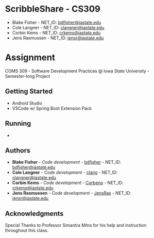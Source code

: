 # ScribbleShare - CS309

* Blake Fisher - NET_ID: bdfisher@iastate.edu
* Cole Langner - NET_ID: clangner@iastate.edu
* Corbin Kems - NET_ID: crkems@iastate.edu
* Jens Rasmussen - NET_ID: jensr@iastate.edu

# Assignment 

COMS 309 - Software Development Practices @ Iowa State University - Semester-long Project

## Getting Started

* Android Studio
* VSCode w/ Spring Boot Extension Pack

## Running

* 

## Authors

* **Blake Fisher** - *Code development* - [bdfisher](https://github.com/bdfisher) - NET_ID: bdfisher@iastate.edu
* **Cole Langner** - *Code development* - [clang](https://github.com/colelang) - NET_ID: clangner@iastate.edu
* **Corbin Kems** - *Code development* - [Corbeno](https://github.com/Corbeno) - NET_ID: crkems@iastate.edu
* **Jens Rasmussen** - *Code development* - [JensRas](https://github.com/JensRas) - NET_ID: jensr@iastate.edu

## Acknowledgments

Special Thanks to Professor Simantra Mitra for his help and instruction throughout this class.
